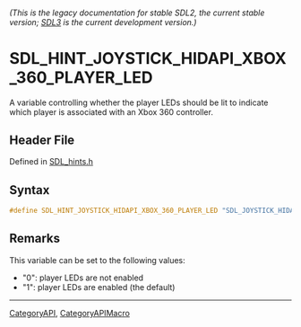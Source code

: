 ###### (This is the legacy documentation for stable SDL2, the current stable version; [SDL3](https://wiki.libsdl.org/SDL3/) is the current development version.)
# SDL_HINT_JOYSTICK_HIDAPI_XBOX_360_PLAYER_LED

A variable controlling whether the player LEDs should be lit to indicate which player is associated with an Xbox 360 controller.

## Header File

Defined in [SDL_hints.h](https://github.com/libsdl-org/SDL/blob/SDL2/include/SDL_hints.h)

## Syntax

```c
#define SDL_HINT_JOYSTICK_HIDAPI_XBOX_360_PLAYER_LED "SDL_JOYSTICK_HIDAPI_XBOX_360_PLAYER_LED"
```

## Remarks

This variable can be set to the following values:

- "0": player LEDs are not enabled
- "1": player LEDs are enabled (the default)

----
[CategoryAPI](CategoryAPI), [CategoryAPIMacro](CategoryAPIMacro)

